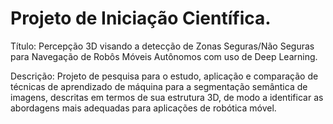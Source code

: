 <h1>Projeto de Iniciação Científica.</h1>

Título: Percepção 3D visando a detecção de Zonas Seguras/Não Seguras para Navegação de Robôs Móveis Autônomos com uso de Deep Learning.

Descrição: Projeto de pesquisa para o estudo, aplicação e comparação de técnicas de aprendizado de máquina para a segmentação semântica de imagens, descritas em termos de sua estrutura 3D, de modo a identificar as abordagens mais adequadas para aplicações de robótica móvel.
